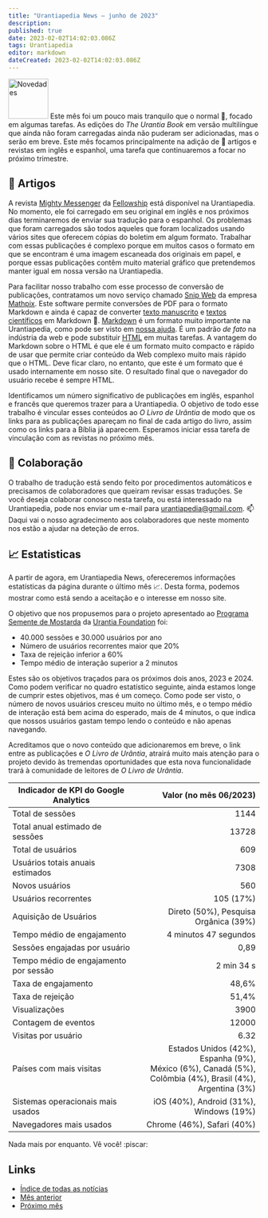 ```yaml
---
title: "Urantiapedia News — junho de 2023"
description: 
published: true
date: 2023-02-02T14:02:03.086Z
tags: Urantiapedia
editor: markdown
dateCreated: 2023-02-02T14:02:03.086Z
---
```


<img src="/_assets/svg/icon-news.svg" alt="Novedades" style="width: 80px;"> Este mês foi um pouco mais tranquilo que o normal :sunrise:, focado em algumas tarefas. As edições do _The Urantia Book_ em versão multilíngue que ainda não foram carregadas ainda não puderam ser adicionadas, mas o serão em breve. Este mês focamos principalmente na adição de :page_with_curl: artigos e revistas em inglês e espanhol, uma tarefa que continuaremos a focar no próximo trimestre.

## :page_with_curl: Artigos

A revista [Mighty Messenger](/en/index/articles_mighty_messenger) da [Fellowship](https://urantiabook.org/) está disponível na Urantiapedia. No momento, ele foi carregado em seu original em inglês e nos próximos dias terminaremos de enviar sua tradução para o espanhol. Os problemas que foram carregados são todos aqueles que foram localizados usando vários sites que oferecem cópias do boletim em algum formato. Trabalhar com essas publicações é complexo porque em muitos casos o formato em que se encontram é uma imagem escaneada dos originais em papel, e porque essas publicações contêm muito material gráfico que pretendemos manter igual em nossa versão na Urantiapedia.

Para facilitar nosso trabalho com esse processo de conversão de publicações, contratamos um novo serviço chamado [Snip Web](https://snip.mathpix.com/) da empresa [Mathpix](https://mathpix.com/). Este software permite conversões de PDF para o formato Markdown e ainda é capaz de converter [texto manuscrito](https://mathpix.com/handwriting-recognition) e [textos científicos](https://mathpix.com/docs/mathpix-markdown/overview) em Markdown :muscle:. [Markdown](https://commonmark.org/) é um formato muito importante na Urantiapedia, como pode ser visto em [nossa ajuda](/pt/help/web_markdown_editor). É um padrão _de fato_ na indústria da web e pode substituir [HTML](https://es.wikipedia.org/wiki/HTML) em muitas tarefas. A vantagem do Markdown sobre o HTML é que ele é um formato muito compacto e rápido de usar que permite criar conteúdo da Web complexo muito mais rápido que o HTML. Deve ficar claro, no entanto, que este é um formato que é usado internamente em nosso site. O resultado final que o navegador do usuário recebe é sempre HTML.

Identificamos um número significativo de publicações em inglês, espanhol e francês que queremos trazer para a Urantiapedia. O objetivo de todo esse trabalho é vincular esses conteúdos ao _O Livro de Urântia_ de modo que os links para as publicações apareçam no final de cada artigo do livro, assim como os links para a Bíblia já aparecem. Esperamos iniciar essa tarefa de vinculação com as revistas no próximo mês.

## :blue_heart: Colaboração

O trabalho de tradução está sendo feito por procedimentos automáticos e precisamos de colaboradores que queiram revisar essas traduções. Se você deseja colaborar conosco nesta tarefa, ou está interessado na Urantiapedia, pode nos enviar um e-mail para urantiapedia@gmail.com. :mailbox: Daqui vai o nosso agradecimento aos colaboradores que neste momento nos estão a ajudar na deteção de erros.

## :chart_with_upwards_trend: Estatisticas

A partir de agora, em Urantiapedia News, ofereceremos informações estatísticas da página durante o último mês :chart_with_upwards_trend:. Desta forma, podemos mostrar como está sendo a aceitação e o interesse em nosso site.

O objetivo que nos propusemos para o projeto apresentado ao [Programa Semente de Mostarda](https://www.urantia.org/news/2023-03/mustard-seed-grants-program) da [Urantia Foundation](https://www.urantia.org/) foi:
- 40.000 sessões e 30.000 usuários por ano
- Número de usuários recorrentes maior que 20%
- Taxa de rejeição inferior a 60%
- Tempo médio de interação superior a 2 minutos

Estes são os objetivos traçados para os próximos dois anos, 2023 e 2024. Como podem verificar no quadro estatístico seguinte, ainda estamos longe de cumprir estes objetivos, mas é um começo. Como pode ser visto, o número de novos usuários cresceu muito no último mês, e o tempo médio de interação está bem acima do esperado, mais de 4 minutos, o que indica que nossos usuários gastam tempo lendo o conteúdo e não apenas navegando.

Acreditamos que o novo conteúdo que adicionaremos em breve, o link entre as publicações e _O Livro de Urântia_, atrairá muito mais atenção para o projeto devido às tremendas oportunidades que esta nova funcionalidade trará à comunidade de leitores de _O Livro de Urântia_.

Indicador de KPI do Google Analytics | Valor (no mês 06/2023)
--- | ---:
Total de sessões | 1144
Total anual estimado de sessões | 13728
Total de usuários | 609
Usuários totais anuais estimados | 7308
Novos usuários | 560
Usuários recorrentes | 105 (17%)
Aquisição de Usuários | Direto (50%), Pesquisa Orgânica (39%)
Tempo médio de engajamento | 4 minutos 47 segundos
Sessões engajadas por usuário | 0,89
Tempo médio de engajamento por sessão | 2 min 34 s
Taxa de engajamento | 48,6%
Taxa de rejeição | 51,4%
Visualizações | 3900
Contagem de eventos | 12000
Visitas por usuário | 6.32
Países com mais visitas | Estados Unidos (42%), Espanha (9%), <br>México (6%), Canadá (5%), <br>Colômbia (4%), Brasil (4%), <br>Argentina (3%)
Sistemas operacionais mais usados ​​| iOS (40%), Android (31%), Windows (19%)
Navegadores mais usados ​​| Chrome (46%), Safari (40%)

Nada mais por enquanto. Vê você! :piscar:

## Links

- [Índice de todas as notícias](/pt/news)
- [Mês anterior](/pt/news/2023/05)
- [Próximo mês](/pt/news/2023/07)